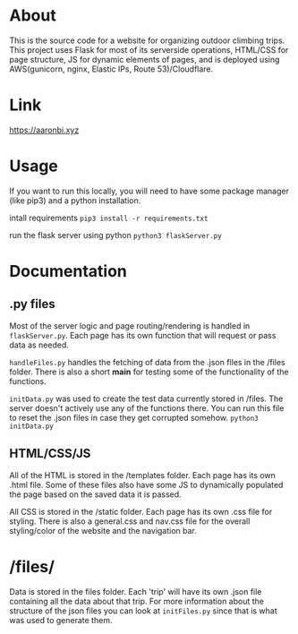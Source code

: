 # About
This is the source code for a website for organizing outdoor climbing trips. This project
uses Flask for most of its serverside operations, HTML/CSS for page structure, JS for dynamic elements
of pages, and is deployed using AWS(gunicorn, nginx, Elastic IPs, Route 53)/Cloudflare.
# Link
https://aaronbi.xyz
# Usage
If you want to run this locally, you will need to have some package manager (like pip3) and a python installation.

intall requirements
```pip3 install -r requirements.txt```

run the flask server using python
```python3 flaskServer.py```

# Documentation
## .py files
Most of the server logic and page routing/rendering is handled in ```flaskServer.py```. Each page has its own function
that will request or pass data as needed.

```handleFiles.py``` handles the fetching of data from the .json files in the /files folder. There is also a short __main__ for testing
some of the functionality of the functions.

```initData.py``` was used to create the test data currently stored in /files. The server doesn't actively use any of the functions there. You can
run this file to reset the .json files in case they get corrupted somehow. ```python3 initData.py```
## HTML/CSS/JS
All of the HTML is stored in the /templates folder. Each page has its own .html file. Some of these files also have some JS to dynamically populated
the page based on the saved data it is passed.

All CSS is stored in the /static folder. Each page has its own .css file for styling. There is also a general.css and nav.css file for the overall styling/color
of the website and the navigation bar.

# /files/
Data is stored in the files folder. Each 'trip' will have its own .json file containing all the data about that trip. For more information about the structure of
the json files you can look at ```initFiles.py``` since that is what was used to generate them.
